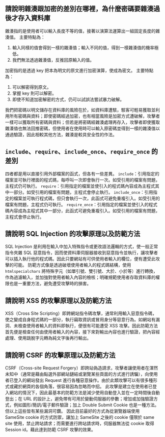## 請說明雜湊跟加密的差別在哪裡，為什麼密碼要雜湊過後才存入資料庫
雜湊指的是使用者可以輸入長度不等的值，接著以演算法運算出一組固定長度的雜湊值。
主要特點為：
1. 輸入同樣的值會得到一樣的雜湊值；輸入不同的值，得到一樣雜湊值的機率極低。
2. 我們無法透過雜湊值，反推回原輸入的值。

加密指的是透過 key 把本為明文的原文進行加密演算，使成為密文。
主要特點為：
1. 可以解密得到原文。
2. 掌握 key 則可以解密。
3. 即使不知道加密解密的方式，仍可以試誤法嘗試暴力破解。

我們把密碼以明文儲存在資料庫的風險在於，如資料庫遭駭，駭客可輕易獲取並利用所有密碼與資料；即使密碼經過加密，也有相當風險是加密方式遭破解，攻擊者一樣可以獲取所有密碼與資料；但若是將密碼經雜湊處理再存入，攻擊者即使獲取雜湊值也無法回推密碼，但使用者在使用時可以輸入原密碼並得到一樣的雜湊值以通過驗證，因此相較其他方法，雜湊是較具安全性的作法。

## `include`、`require`、`include_once`、`require_once` 的差別
四者都是用以直接引用外部檔案的函式，但各有一些差異。
`include`：引用指定的檔案並可執行裡面的程式碼，每呼叫一次即會執行一次。如受引用的檔案有問題，主程式仍可執行。
`require`：引用指定的檔案並使引入的程式碼內容成為主程式其中一部分。如受引用的檔案有問題，主程式會停止執行。
`include_once`：引用指定的檔案並可執行程式碼，但只會執行一次，此函式可避免重複引入。如受引用的檔案有問題，主程式仍可執行。
`require_once`：引用指定的檔案並使引入的程式碼內容成為主程式其中一部分，此函式可避免重複引入。如受引用的檔案有問題，主程式會停止執行。

## 請說明 SQL Injection 的攻擊原理以及防範方法
SQL Injection 是利用在輸入中加入特殊指令或更改語法邏輯的方式，使一般正常指令夾雜 SQL 惡意指令，因而使資料庫伺服器接收到惡意指令並執行，讓攻擊者可以插入執行他的程式碼。因此只要網站有可供使用者輸入的欄位，便有遭受此攻擊的可能。
防範方式像是透過破壞使用者輸入的程式碼結構，使用 `htmlspecialchars` 將特殊字元（如單引號、雙引號、大於、小於等）進行轉換，作為過濾輸入，並加強對使用者輸入內容的檢核；明確規範使用者存取資料庫的權限也是一重要方法，避免遭受攻擊時的損害。

## 請說明 XSS 的攻擊原理以及防範方法
XSS（Cross Site Scripting）即跨網站指令碼攻擊，通常利用輸入惡意指令碼，使之變成自身程式碼的一部分，執行竊取資訊或冒用身分等惡意行為。如網站有漏洞、未檢查使用者輸入的資料即執行，便很有可能遭受 XSS 攻擊。因此防範方法首先便是檢查任何由使用者輸入的內容，接下來對輸出內容也進行驗證，把內容經處理、使用跳脫字元轉為純文字後再行輸出。

## 請說明 CSRF 的攻擊原理以及防範方法
CSRF（Cross-site Request Forgery）即跨站偽造請求，攻擊者讓使用者在渾然未知中（通常是藉由點選外部網站鏈結或瀏覽某些頁面的方式進行誘騙），向使用者已登入的網站發出 Request 進行各種惡意操作。由於此類攻擊可以有很多種形式或藏於網頁的各個角落，很容易因為忽略而中招。
此攻擊是建立在使用者已登入網站的情況下，因此最基本的防範方法是減少使用自動登入並在一定時間後自動登出；在 URL 的設計上，避免帶有可用於變動伺服器的參數；增加或加強驗證方式，例如圖形/簡訊/電子郵件驗證；加上 Double Submit Cookie 也是一種方法。但以上這些皆有某些漏洞可鑽。
因此目前最好的方式為從瀏覽器端使用 SameSite cookie 的方式防禦，讓加上 SameSite 之後的 cookie 僅限於 same site 使用，禁止跨站請求；而需要進行跨站請求時，伺服器無法從 cookie 取得 Session id。藉此達到防範 CSRF 攻擊的效果。
